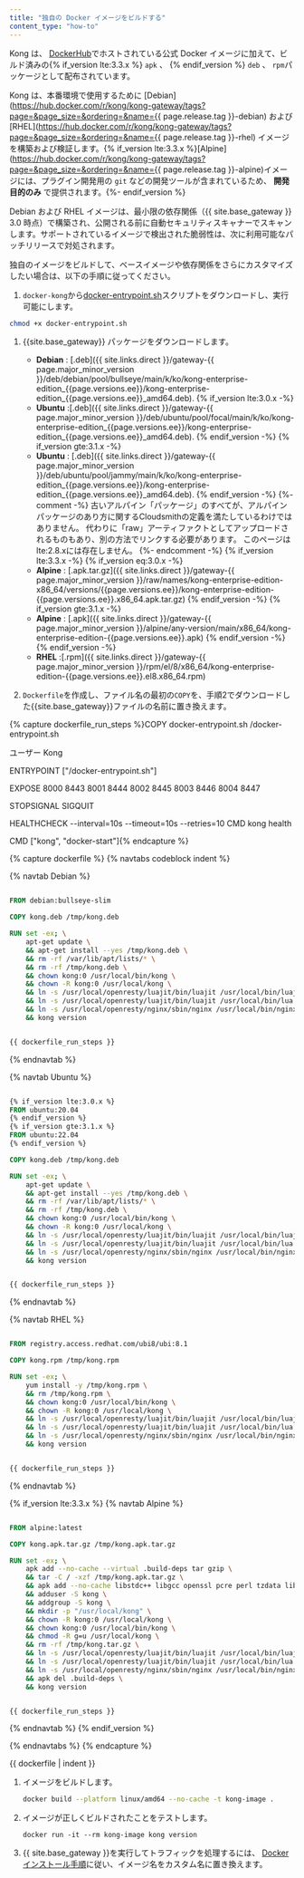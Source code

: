 ```yaml
---
title: "独自の Docker イメージをビルドする"
content_type: "how-to"
---
```

Kong は、 [DockerHub](https://hub.docker.com/r/kong)でホストされている公式 Docker イメージに加えて、ビルド済みの{% if_version lte:3.3.x %} `apk` 、 {% endif_version %} `deb` 、 `rpm`パッケージとして配布されています。

Kong は、本番環境で使用するために [Debian](https://hub.docker.com/r/kong/kong-gateway/tags?page=&page_size=&ordering=&name={{ page.release.tag }}-debian) および [RHEL](https://hub.docker.com/r/kong/kong-gateway/tags?page=&page_size=&ordering=&name={{ page.release.tag }}-rhel) イメージを構築および検証します。{% if_version lte:3.3.x %}[Alpine](https://hub.docker.com/r/kong/kong-gateway/tags?page=&page_size=&ordering=&name={{ page.release.tag }}-alpine)イメージには、プラグイン開発用の `git` などの開発ツールが含まれているため、 **開発目的のみ** で提供されます。{%- endif_version %}

Debian および RHEL イメージは、最小限の依存関係（{{ site.base_gateway }} 3\.0 時点）で構築され、公開される前に自動セキュリティスキャナーでスキャンします。サポートされているイメージで検出された脆弱性は、次に利用可能なパッチリリースで対処されます。

独自のイメージをビルドして、ベースイメージや依存関係をさらにカスタマイズしたい場合は、以下の手順に従ってください。

1. `docker-kong`から[docker\-entrypoint.sh](https://raw.githubusercontent.com/Kong/docker-kong/master/docker-entrypoint.sh)スクリプトをダウンロードし、実行可能にします。

```bash
chmod +x docker-entrypoint.sh
```

1. {{site.base_gateway}} パッケージをダウンロードします。

   * **Debian** : [.deb]({{ site.links.direct }}/gateway-{{ page.major_minor_version }}/deb/debian/pool/bullseye/main/k/ko/kong-enterprise-edition_{{page.versions.ee}}/kong-enterprise-edition_{{page.versions.ee}}_amd64.deb).
   {% if_version lte:3.0.x -%}
   * **Ubuntu** :[.deb]({{ site.links.direct }}/gateway-{{ page.major_minor_version }}/deb/ubuntu/pool/focal/main/k/ko/kong-enterprise-edition_{{page.versions.ee}}/kong-enterprise-edition_{{page.versions.ee}}_amd64.deb).
   {% endif_version -%}
   {% if_version gte:3.1.x -%}
   * **Ubuntu** : [.deb]({{ site.links.direct }}/gateway-{{ page.major_minor_version }}/deb/ubuntu/pool/jammy/main/k/ko/kong-enterprise-edition_{{page.versions.ee}}/kong-enterprise-edition_{{page.versions.ee}}_amd64.deb). {% endif_version -%} {%- comment -%} 古いアルパイン「パッケージ」のすべてが、アルパインパッケージのあり方に関するCloudsmithの定義を満たしているわけではありません。 代わりに「raw」アーティファクトとしてアップロードされるものもあり、別の方法でリンクする必要があります。 このページはlte:2\.8\.xには存在しません。 {%- endcomment -%} {% if_version lte:3.3.x -%}
   {% if_version eq:3.0.x -%}
   * **Alpine** : [.apk.tar.gz]({{ site.links.direct }}/gateway-{{ page.major_minor_version }}/raw/names/kong-enterprise-edition-x86_64/versions/{{page.versions.ee}}/kong-enterprise-edition-{{page.versions.ee}}.x86_64.apk.tar.gz)
   {% endif_version -%}
   {% if_version gte:3.1.x -%}
   * **Alpine** : [.apk]({{ site.links.direct }}/gateway-{{ page.major_minor_version }}/alpine/any-version/main/x86_64/kong-enterprise-edition-{{page.versions.ee}}.apk) {% endif_version -%}
   {% endif_version -%}
   * **RHEL** :[.rpm]({{ site.links.direct }}/gateway-{{ page.major_minor_version }}/rpm/el/8/x86_64/kong-enterprise-edition-{{page.versions.ee}}.el8.x86_64.rpm)

2. `Dockerfile`を作成し、ファイル名の最初の`COPY`を、手順2でダウンロードした{{site.base_gateway}}ファイルの名前に置き換えます。

{% capture dockerfile_run_steps %}COPY docker\-entrypoint.sh /docker\-entrypoint.sh

ユーザー Kong

ENTRYPOINT \["/docker\-entrypoint.sh"\]

EXPOSE 8000 8443 8001 8444 8002 8445 8003 8446 8004 8447

STOPSIGNAL SIGQUIT

HEALTHCHECK --interval=10s --timeout=10s --retries=10 CMD kong health

CMD \["kong", "docker\-start"\]{% endcapture %}

{% capture dockerfile %}
{% navtabs codeblock indent %}

{% navtab Debian %}

```dockerfile

FROM debian:bullseye-slim

COPY kong.deb /tmp/kong.deb

RUN set -ex; \
    apt-get update \
    && apt-get install --yes /tmp/kong.deb \
    && rm -rf /var/lib/apt/lists/* \
    && rm -rf /tmp/kong.deb \
    && chown kong:0 /usr/local/bin/kong \
    && chown -R kong:0 /usr/local/kong \
    && ln -s /usr/local/openresty/luajit/bin/luajit /usr/local/bin/luajit \
    && ln -s /usr/local/openresty/luajit/bin/luajit /usr/local/bin/lua \
    && ln -s /usr/local/openresty/nginx/sbin/nginx /usr/local/bin/nginx \
    && kong version


{{ dockerfile_run_steps }}
```

{% endnavtab %}

{% navtab Ubuntu %}

```dockerfile

{% if_version lte:3.0.x %}
FROM ubuntu:20.04
{% endif_version %}
{% if_version gte:3.1.x %}
FROM ubuntu:22.04
{% endif_version %}

COPY kong.deb /tmp/kong.deb

RUN set -ex; \
    apt-get update \
    && apt-get install --yes /tmp/kong.deb \
    && rm -rf /var/lib/apt/lists/* \
    && rm -rf /tmp/kong.deb \
    && chown kong:0 /usr/local/bin/kong \
    && chown -R kong:0 /usr/local/kong \
    && ln -s /usr/local/openresty/luajit/bin/luajit /usr/local/bin/luajit \
    && ln -s /usr/local/openresty/luajit/bin/luajit /usr/local/bin/lua \
    && ln -s /usr/local/openresty/nginx/sbin/nginx /usr/local/bin/nginx \
    && kong version


{{ dockerfile_run_steps }}
```

{% endnavtab %}

{% navtab RHEL %}

```dockerfile

FROM registry.access.redhat.com/ubi8/ubi:8.1

COPY kong.rpm /tmp/kong.rpm

RUN set -ex; \
    yum install -y /tmp/kong.rpm \
    && rm /tmp/kong.rpm \
    && chown kong:0 /usr/local/bin/kong \
    && chown -R kong:0 /usr/local/kong \
    && ln -s /usr/local/openresty/luajit/bin/luajit /usr/local/bin/luajit \
    && ln -s /usr/local/openresty/luajit/bin/luajit /usr/local/bin/lua \
    && ln -s /usr/local/openresty/nginx/sbin/nginx /usr/local/bin/nginx \
    && kong version


{{ dockerfile_run_steps }}
```

{% endnavtab %}

{% if_version lte:3.3.x %}
{% navtab Alpine %}

```dockerfile

FROM alpine:latest

COPY kong.apk.tar.gz /tmp/kong.apk.tar.gz

RUN set -ex; \
    apk add --no-cache --virtual .build-deps tar gzip \
    && tar -C / -xzf /tmp/kong.apk.tar.gz \
    && apk add --no-cache libstdc++ libgcc openssl pcre perl tzdata libcap zlib zlib-dev bash curl ca-certificates \
    && adduser -S kong \
    && addgroup -S kong \
    && mkdir -p "/usr/local/kong" \
    && chown -R kong:0 /usr/local/kong \
    && chown kong:0 /usr/local/bin/kong \
    && chmod -R g=u /usr/local/kong \
    && rm -rf /tmp/kong.tar.gz \
    && ln -s /usr/local/openresty/luajit/bin/luajit /usr/local/bin/luajit \
    && ln -s /usr/local/openresty/luajit/bin/luajit /usr/local/bin/lua \
    && ln -s /usr/local/openresty/nginx/sbin/nginx /usr/local/bin/nginx \
    && apk del .build-deps \
    && kong version


{{ dockerfile_run_steps }}
```

{% endnavtab %}
{% endif_version %}

{% endnavtabs %}
{% endcapture %}

{{ dockerfile | indent }}

1. イメージをビルドします。

   ```bash
   docker build --platform linux/amd64 --no-cache -t kong-image .
   ```

2. イメージが正しくビルドされたことをテストします。

       docker run -it --rm kong-image kong version

3. {{ site.base_gateway }}を実行してトラフィックを処理するには、 [Docker インストール手順](/gateway/latest/install/docker/)に従い、イメージ名をカスタム名に置き換えます。

